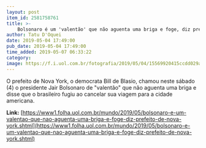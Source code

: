 ```yaml
---
layout: post
item_id: 2581758761
title: >-
    Bolsonaro é um 'valentão' que não aguenta uma briga e foge, diz prefeito de Nova York
author: Tatu D'Oquei
date: 2019-05-04 17:49:00
pub_date: 2019-05-04 17:49:00
time_added: 2019-05-07 06:33:22
category: 
image: https://f.i.uol.com.br/fotografia/2019/05/04/15569920415ccdd029ab4db_1556992041_3x2_xl.jpg
---
```


O prefeito de Nova York, o democrata Bill de Blasio, chamou neste sábado (4) o presidente Jair Bolsonaro de "valentão" que não aguenta uma briga e disse que o brasileiro fugiu ao cancelar sua viagem para a cidade americana.

**Link:** [https://www1.folha.uol.com.br/mundo/2019/05/bolsonaro-e-um-valentao-que-nao-aguenta-uma-briga-e-foge-diz-prefeito-de-nova-york.shtml](https://www1.folha.uol.com.br/mundo/2019/05/bolsonaro-e-um-valentao-que-nao-aguenta-uma-briga-e-foge-diz-prefeito-de-nova-york.shtml)

